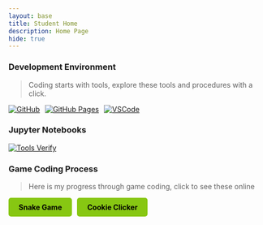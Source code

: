 ```yaml
---
layout: base
title: Student Home 
description: Home Page
hide: true
---
```

### Development Environment

> Coding starts with tools, explore these tools and procedures with a click.

<div style="display: flex; flex-wrap: wrap; gap: 10px;">
    <a href="https://github.com/PratheepNatarajan/pratheep_blog">
        <img src="https://img.shields.io/badge/GitHub-181717?style=for-the-badge&logo=github&logoColor=white" alt="GitHub">
    </a>
    <a href="https://pratheepnatarajan.github.io/pratheep_blog/">
        <img src="https://img.shields.io/badge/GitHub%20Pages-327FC7?style=for-the-badge&logo=github&logoColor=white" alt="GitHub Pages">
    </a>
    <a href="https://vscode.dev/">
        <img src="https://img.shields.io/badge/VSCode-007ACC?style=for-the-badge&logo=visual-studio-code&logoColor=white" alt="VSCode">
    </a>
</div>


### Jupyter Notebooks
<div style="display: flex; flex-wrap: wrap; gap: 10px;">                                                              
    <a href="https://pratheepnatarajan.github.io/pratheep_blog/devops/tools/verify">
        <img src="https://img.shields.io/badge/%20Verify-FF0000?style=for-the-badge" alt="Tools Verify">
    </a>
</div>

### Game Coding Process
> Here is my progress through game coding, click to see these online

<div style="display: flex; flex-wrap: wrap; gap: 10px;">
    <a href="https://pratheepnatarajan.github.io/pratheep_blog/snake/" style="text-decoration: none;">
        <div style="background-color:rgb(135, 199, 18); color: black; padding: 10px 20px; border-radius: 5px; font-weight: bold;">
            Snake Game
        </div>
    </a>
    <a href="https://pratheepnatarajan.github.io/pratheep_blog/cookie/" style="text-decoration: none;">
        <div style="background-color:rgb(135, 199, 18); color: black; padding: 10px 20px; border-radius: 5px; font-weight: bold;">
            Cookie Clicker
    
    

